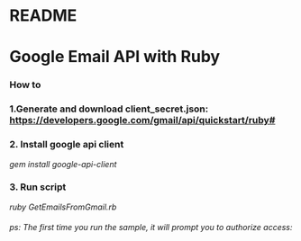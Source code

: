 # README

# Google Email API with Ruby

### How to

### 1.Generate and download client_secret.json: https://developers.google.com/gmail/api/quickstart/ruby#
### 2. Install google api client

*gem install google-api-client*

### 3. Run script
*ruby GetEmailsFromGmail.rb*

###### ps: The first time you run the sample, it will prompt you to authorize access:


